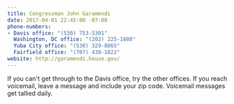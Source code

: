 ```yaml
---
title: Congressman John Garamendi
date: 2017-04-01 22:45:00 -07:00
phone-numbers:
- Davis office: "(530) 753-5301"
  Washington, DC office: "(202) 225-1880"
  Yuba City office: "(530) 329-8865"
  Fairfield office: "(707) 438-1822"
website: http://garamendi.house.gov/
---
```


If you can't get through to the Davis office, try the other offices. If you reach voicemail, leave a message and include your zip code. Voicemail messages get tallied daily.
